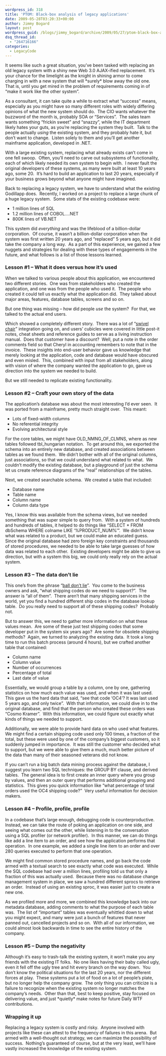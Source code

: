 ```yaml
---
wordpress_id: 318
title: 'PTOM: Black-box analysis of legacy applications'
date: 2009-05-28T03:20:33+00:00
author: Jimmy Bogard
layout: post
wordpress_guid: /blogs/jimmy_bogard/archive/2009/05/27/ptom-black-box-analysis-of-legacy-applications.aspx
dsq_thread_id:
  - "264716166"
categories:
  - LegacyCode
---
```

It seems like such a great situation, you’ve been tasked with replacing an old legacy system with a shiny new Web 3.0 AJAX-ified replacement.&#160; It’s your chance for the limelight as the knight in shining armor to come charging in with a new system that will \*surely\* blow away the old one.&#160; That is, until you get mired in the problem of requirements coming in of “make it work like the other system”.

As a consultant, it can take quite a while to extract what “success” means, especially as you might have so many different roles with widely differing opinions of what the new system should do.&#160; The CIO wants whatever the buzzword of the month is, probably SOA or “Services”.&#160; The sales team wants something “frickin sweet” and “snazzy”, while the IT department likely hates your guts, as you’re replacing the system they built.&#160; Talk to the people actually _using_ the existing system, and they probably hate it, but don’t want to change.&#160; Listen solely to them and you’ll get another mainframe application, developed in .NET.

With a large existing system, replacing what already exists can’t come in one fell swoop.&#160; Often, you’ll need to carve out subsystems of functionality, each of which likely needed its own system to begin with.&#160; I never fault the original developers of these systems, as many were built at least 10 years ago, some 20.&#160; It’s hard to build an application to last 20 years, especially if your business grows beyond what anyone might have imagined.

Back to replacing a legacy system, we have to understand what the existing Godillapp does.&#160; Recently, I worked on a project to replace a large chunk of a huge legacy system.&#160; Some stats of the existing codebase were:

  * 1 million lines of SQL
  * 1.2 million lines of COBOL….NET
  * 800K lines of VB.NET

This system did _everything_ and was the lifeblood of a billion-dollar corporation.&#160; Of course, it wasn’t a billion-dollar corporation when the system was first written 20 years ago, and “replaced” 5 years ago, but it did take the company a long way.&#160; As a part of this experience, we gained a few nuggets and strategies for dealing with these types of engagements in the future, and what follows is a list of those lessons learned.

### 

### Lesson #1 – What it does versus how it’s used

When we talked to various people about this application, we encountered two different stories.&#160; One was from stakeholders who created the application, and one was from the people who used it.&#160; The people who created it could tell us exactly what the application did.&#160; They talked about major areas, features, database tables, screens and so on.

But one thing was missing – how did people _use_ the system?&#160; For that, we talked to the actual end users.

Which showed a completely different story.&#160; There was a lot of “[swivel chair](http://bill-poole.blogspot.com/2008/05/swivel-chair-integration-is-bad.html)” integration going on, and users’ cubicles were covered in little post-it notes, cheat sheets and reference guides to serve as a living instruction manual.&#160; Does that customer have a discount?&#160; Well, put a note in the order comments field so that Cheryl in accounting remembers to note that in the invoice.&#160; These insights into end-user behavior gave us knowledge that merely looking at the application, code and database would have obscured and even misled.&#160; This, combined with input from all stakeholders, along with vision of where the company wanted the application to go, gave us direction into the system we needed to build.

But we still needed to replicate existing functionality.

### Lesson #2 – Craft your own story of the data

The application’s database was about the most interesting I’d ever seen.&#160; It was ported from a mainframe, pretty much straight over.&#160; This meant:

  * Lots of fixed-width columns
  * No referential integrity
  * Evolving architectural style

For the core tables, we might have OLD\_NMNG\_OF\_CLMNS, where as new tables followed tbl\_hungarian notation.&#160; To get around this, we exported the schema into an entirely new database, and created associations between tables as we found them.&#160; We didn’t bother with all of the original columns, just associations, so that we could understand what related to what.&#160; We couldn’t modify the existing database, but a playground of just the schema let us create reference diagrams of the “real” relationships of the tables.

Next, we created searchable schema.&#160; We created a table that included:

  * Database name
  * Table name
  * Column name
  * Column data type

Yes, I know this was available from the schema views, but we needed something that was super simple to query from.&#160; With a system of hundreds and hundreds of tables, it helped to do things like “SELECT * FROM dbSchema WHERE colname LIKE ‘%PRODUCT_NUM%’”.&#160; We didn’t know what was related to a product, but we could make an educated guess.&#160; Since the original database had zero foreign key constraints and thousands of stored procedures, we needed to be able to take large guesses of how data was related to each other.&#160; Existing developers might be able to give us direction, but with a system this big, we could only really rely on the actual system.

### Lesson #3 – The data don’t lie

This one’s from the phrase “[ball don’t lie](http://www.urbandictionary.com/define.php?term=ball%20don%27t%20lie)”.&#160; You come to the business owners and ask, “what shipping codes do we need to support?”.&#160; The answer is “all of them”.&#160; There aren’t that many shipping services in the world, yet you find a hundred different ship codes in the database lookup table.&#160; Do you really need to support all of these shipping codes?&#160; Probably not.

But to answer this, we need to gather more information on what these values mean.&#160; Are some of these just test shipping codes that some developer put in the system six years ago?&#160; Are some for obsolete shipping methods?&#160; Again, we turned to analyzing the existing data.&#160; It took a long time to run this batch process (around 4 hours), but we crafted another table that contained:

  * Column name
  * Column value
  * Number of occurrences
  * Percentage of total
  * Last date of value

Essentially, we would group a table by a column, one by one, gathering statistics on how much each value was used, and when it was last used.&#160; This gave us the hard data that said, “see that code ‘OC4’? It was last used 5 years ago, and only twice”.&#160; With that information, we could dive in to the original database, and find that the person who created these orders was “Cosmo Kramer”.&#160; With this information, we could figure out exactly what kinds of things we needed to support.

Additionally, we were able to provide hard data on who used what features.&#160; We might find a certain shipping code used only 100 times, a fraction of the total, but these were used by one of the company’s biggest customers, so it suddenly jumped in importance.&#160; It was still the customer who decided what to support, but we were able to give them a much, much better picture of the data than many of their seasoned veterans did not know.

If you can’t run a big batch data mining process against the database, I suggest you learn two SQL techniques: the GROUP BY clause, and derived tables.&#160; The general idea is to first create an inner query where you group by values, and then an outer query that performs additional grouping and statistics.&#160; This gives you quick information like “what percentage of total orders used the OC4 shipping code?”&#160; Very useful information for decision makers.

### Lesson #4 – Profile, profile, profile

In a codebase that’s large enough, debugging code is counterproductive.&#160; Instead, we can take the route of poking an application on one side, and seeing what comes out the other, while listening in to the conversation using a SQL profiler (or network profiler).&#160; In this manner, we can do things like add a line item to an order, and see how the application performs that operation.&#160; In one example, we added a single line item to an order and over 280 queries executed to perform that one operation.

We might find common stored procedure names, and go back the code armed with a textual search to see exactly what code was executed.&#160; While the SQL codebase had over a million lines, profiling told us that only a fraction of this was actually used.&#160; Because there was no database change management system in place, we saw a hundred different sprocs to retrieve an order.&#160; Instead of using an existing sproc, it was easier just to create a new one.

As we profiled more and more, we combined this knowledge back into our metadata database, adding comments to what the purpose of each table was.&#160; The list of “important” tables was eventually whittled down to what you might expect, and many were just a bunch of features that never panned out, cancelled projects and so on.&#160; With all of our information, we could almost look backwards in time to see the entire history of the company.

### Lesson #5 – Dump the negativity

Although it’s easy to trash-talk the existing system, it won’t make you any friends with the existing IT folks.&#160; No one likes having their baby called ugly, even it fell off the ugly tree and hit every branch on the way down.&#160; You don’t know the political situations for the last 20 years, nor the different forces at play.&#160; These systems put a lot of food on a lot of people’s plate, but no longer help the company grow.&#160; The only thing you can criticize is a failure to recognize when the existing system no longer matches the company’s needs.&#160; Other than that, best to keep positive, stay focused on delivering value, and just \*quietly\* make notes for future Daily WTF contributions.

### Wrapping it up

Replacing a legacy system is costly and risky.&#160; Anyone involved with projects like these can attest to the frequency of failures in this arena.&#160; But armed with a well-thought out strategy, we can maximize the possibility of success.&#160; Nothing’s guaranteed of course, but at the very least, we’ll have vastly increased the knowledge of the existing system.